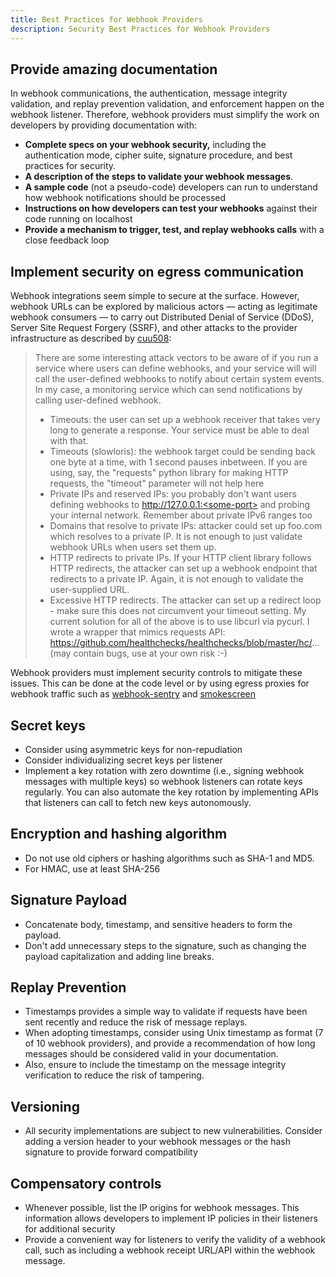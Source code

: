 ```yaml
---
title: Best Practices for Webhook Providers
description: Security Best Practices for Webhook Providers
--- 
```


## Provide amazing documentation

In webhook communications, the authentication, message integrity validation, and replay prevention validation, and enforcement happen on the webhook listener. Therefore, webhook providers must simplify the work on developers by providing documentation with:

* **Complete specs on your webhook security,** including the authentication mode, cipher suite, signature procedure, and best practices for security.
* **A description of the steps to validate your webhook messages**.
* **A sample code** (not a pseudo-code) developers can run to understand how webhook notifications should be processed
* **Instructions on how developers can test your webhooks** against their code running on localhost
* **Provide a mechanism to trigger, test, and replay webhooks calls** with a close feedback loop

## Implement security on egress communication

Webhook integrations seem simple to secure at the surface. However, webhook URLs can be explored by malicious actors — acting as legitimate webhook consumers — to carry out Distributed Denial of Service (DDoS), Server Site Request Forgery (SSRF), and other attacks to the provider infrastructure as described by [cuu508](https://news.ycombinator.com/item?id=32518208):

> There are some interesting attack vectors to be aware of if you run a service where users can define webhooks, and your service will will call the user-defined webhooks to notify about certain system events. In my case, a monitoring service which can send notifications by calling user-defined webhook.
> * Timeouts: the user can set up a webhook receiver that takes very long to generate a response. Your service must be able to deal with that.
> * Timeouts (slowloris): the webhook target could be sending back one byte at a time, with 1 second pauses inbetween. If you are using, say, the "requests" python library for making HTTP requests, the "timeout" parameter will not help here
> * Private IPs and reserved IPs: you probably don't want users defining webhooks to http://127.0.0.1:<some-port> and probing your internal network. Remember about private IPv6 ranges too
> * Domains that resolve to private IPs: attacker could set up foo.com which resolves to a private IP. It is not enough to just validate webhook URLs when users set them up.
> * HTTP redirects to private IPs. If your HTTP client library follows HTTP redirects, the attacker can set up a webhook endpoint that redirects to a private IP. Again, it is not enough to validate the user-supplied URL.
> * Excessive HTTP redirects. The attacker can set up a redirect loop - make sure this does not circumvent your timeout setting.
> My current solution for all of the above is to use libcurl via pycurl. I wrote a wrapper that mimics requests API: https://github.com/healthchecks/healthchecks/blob/master/hc/... (may contain bugs, use at your own risk :-)

Webhook providers must implement security controls to mitigate these issues. This can be done at the code level or by using egress proxies for webhook traffic such as [webhook-sentry](https://github.com/juggernaut/webhook-sentry) and [smokescreen](https://github.com/stripe/smokescreen)

## Secret keys

* Consider using asymmetric keys for non-repudiation
* Consider individualizing secret keys per listener
* Implement a key rotation with zero downtime (i.e., signing webhook messages with multiple keys) so webhook listeners can rotate keys regularly. You can also automate the key rotation by implementing APIs that listeners can call to fetch new keys autonomously.

## Encryption and hashing algorithm

* Do not use old ciphers or hashing algorithms such as SHA-1 and MD5.
* For HMAC, use at least SHA-256

## Signature Payload

* Concatenate body, timestamp, and sensitive headers to form the payload. 
* Don't add unnecessary steps to the signature, such as changing the payload capitalization and adding line breaks.

## Replay Prevention

* Timestamps provides a simple way to validate if requests have been sent recently and reduce the risk of message replays. 
* When adopting timestamps, consider using Unix timestamp as format (7 of 10 webhook providers), and provide a recommendation of how long messages should be considered valid in your documentation. 
* Also, ensure to include the timestamp on the message integrity verification to reduce the risk of tampering.

## Versioning

* All security implementations are subject to new vulnerabilities. Consider adding a version header to your webhook messages or the hash signature to provide forward compatibility

## Compensatory controls

* Whenever possible, list the IP origins for webhook messages. This information allows developers to implement IP policies in their listeners for additional security
* Provide a convenient way for listeners to verify the validity of a webhook call, such as including a webhook receipt URL/API within the webhook message.
